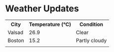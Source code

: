 # Weather Updates

<!-- WEATHER-UPDATE-START -->
<table><tr><th>City</th><th>Temperature (°C)</th><th>Condition</th></tr><tr><td>Valsad</td><td>26.9</td><td>Clear</td></tr><tr><td>Boston</td><td>15.2</td><td>Partly cloudy</td></tr><tr><td></td><td></td><td></td></tr></table>
<!-- WEATHER-UPDATE-END -->
